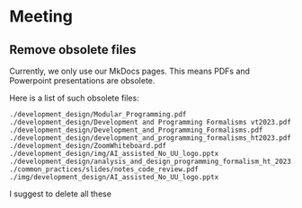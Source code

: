 # Meeting

## Remove obsolete files

Currently, we only use our MkDocs pages.
This means PDFs and Powerpoint presentations
are obsolete.

Here is a list of such obsolete files:

```text
./development_design/Modular_Programming.pdf
./development_design/Development and Programming Formalisms vt2023.pdf
./development_design/Development_and_Programming_Formalisms.pdf
./development_design/development_and_programming_formalisms_ht2023.pdf
./development_design/ZoomWhiteboard.pdf
./development_design/img/AI_assisted_No_UU_logo.pptx
./development_design/analysis_and_design_programming_formalism_ht_2023.pdf
./common_practices/slides/notes_code_review.pdf
./img/development_design/AI_assisted_No_UU_logo.pptx
```

I suggest to delete all these
